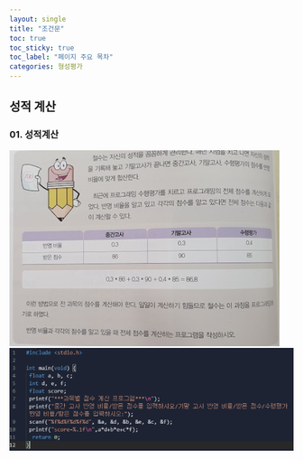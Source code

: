 ```yaml
---
layout: single
title: "조건문"
toc: true
toc_sticky: true
toc_label: "페이지 주요 목차"
categories: 형성평가
---
```


성적 계산
---
### 01. 성적계산 

![76p](/assets/images/76p.PNG)
![s76p03](/assets/images/76p03.PNG)
